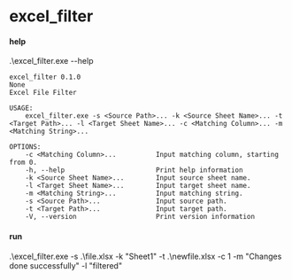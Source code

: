 # excel_filter

#### help
.\excel_filter.exe --help
```
excel_filter 0.1.0
None
Excel File Filter

USAGE:
    excel_filter.exe -s <Source Path>... -k <Source Sheet Name>... -t <Target Path>... -l <Target Sheet Name>... -c <Matching Column>... -m <Matching String>...

OPTIONS:
    -c <Matching Column>...          Input matching column, starting from 0.
    -h, --help                       Print help information
    -k <Source Sheet Name>...        Input source sheet name.
    -l <Target Sheet Name>...        Input target sheet name.
    -m <Matching String>...          Input matching string.
    -s <Source Path>...              Input source path.
    -t <Target Path>...              Input target path.
    -V, --version                    Print version information
```
#### run
.\excel_filter.exe -s .\file.xlsx -k "Sheet1" -t .\newfile.xlsx -c 1 -m "Changes done successfully" -l "filtered"
